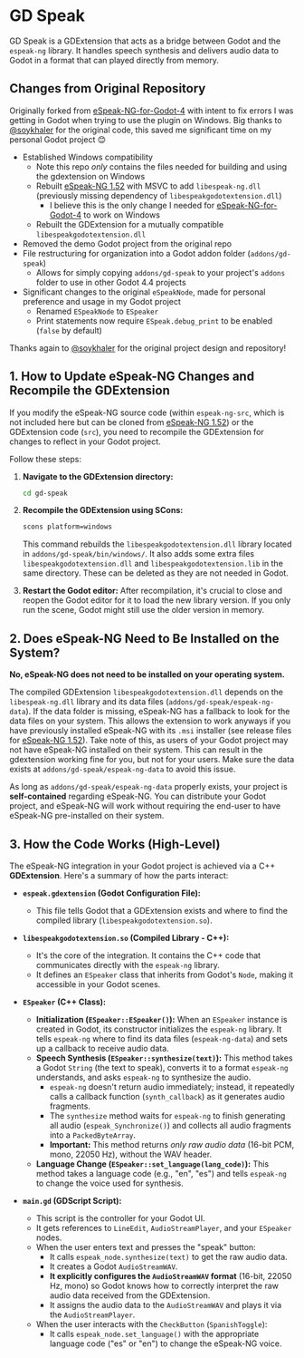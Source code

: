 # GD Speak

GD Speak is a GDExtension that acts as a bridge between Godot and the `espeak-ng` library. It handles speech synthesis and delivers audio data to Godot in a format that can played directly from memory.

## Changes from Original Repository

Originally forked from [eSpeak-NG-for-Godot-4](https://github.com/soykhaler/eSpeak-NG-for-Godot-4) with intent to fix errors I was getting in Godot when trying to use the plugin on Windows. Big thanks to [@soykhaler](https://github.com/soykhaler) for the original code, this saved me significant time on my personal Godot project 😊

- Established Windows compatibility
	- Note this repo *only* contains the files needed for building and using the gdextension on Windows
	- Rebuilt [eSpeak-NG 1.52](https://github.com/espeak-ng/espeak-ng/releases/tag/1.52.0) with MSVC to add `libespeak-ng.dll` (previously missing dependency of `libespeakgodotextension.dll`)
        - I believe this is the only change I needed for [eSpeak-NG-for-Godot-4](https://github.com/soykhaler/eSpeak-NG-for-Godot-4) to work on Windows
	- Rebuilt the GDExtension for a mutually compatible `libespeakgodotextension.dll`
- Removed the demo Godot project from the original repo
- File restructuring for organization into a Godot addon folder (`addons/gd-speak`)
    - Allows for simply copying `addons/gd-speak` to your project's `addons` folder to use in other Godot 4.4 projects
- Significant changes to the original `eSpeakNode`, made for personal preference and usage in my Godot project
    - Renamed `ESpeakNode` to `ESpeaker`
    - Print statements now require `ESpeak.debug_print` to be enabled (`false` by default)

Thanks again to [@soykhaler](https://github.com/soykhaler) for the original project design and repository!

## 1. How to Update eSpeak-NG Changes and Recompile the GDExtension

If you modify the eSpeak-NG source code (within `espeak-ng-src`, which is not included here but can be cloned from [eSpeak-NG 1.52](https://github.com/espeak-ng/espeak-ng/releases/tag/1.52.0)) or the GDExtension code (`src`), you need to recompile the GDExtension for changes to reflect in your Godot project.

Follow these steps:

1.  **Navigate to the GDExtension directory:**
    ```bash
    cd gd-speak
    ```

2.  **Recompile the GDExtension using SCons:**
    ```bash
    scons platform=windows
    ```
    This command rebuilds the `libespeakgodotextension.dll` library located in `addons/gd-speak/bin/windows/`. It also adds some extra files `libespeakgodotextension.dll` and `libespeakgodotextension.lib` in the same directory. These can be deleted as they are not needed in Godot.

3.  **Restart the Godot editor:** After recompilation, it's crucial to close and reopen the Godot editor for it to load the new library version. If you only run the scene, Godot might still use the older version in memory.

## 2. Does eSpeak-NG Need to Be Installed on the System?

**No, eSpeak-NG does not need to be installed on your operating system.**

The compiled GDExtension `libespeakgodotextension.dll` depends on the `libespeak-ng.dll` library and its data files (`addons/gd-speak/espeak-ng-data`). If the data folder is missing, eSpeak-NG has a fallback to look for the data files on your system. This allows the extension to work anyways if you have previously installed eSpeak-NG with its `.msi` installer (see release files for [eSpeak-NG 1.52](https://github.com/espeak-ng/espeak-ng/releases/tag/1.52.0)). Take note of this, as users of your Godot project may not have eSpeak-NG installed on their system. This can result in the gdextension working fine for you, but not for your users. Make sure the data exists at `addons/gd-speak/espeak-ng-data` to avoid this issue.

As long as `addons/gd-speak/espeak-ng-data` properly exists, your project is **self-contained** regarding eSpeak-NG. You can distribute your Godot project, and eSpeak-NG will work without requiring the end-user to have eSpeak-NG pre-installed on their system.

## 3. How the Code Works (High-Level)

The eSpeak-NG integration in your Godot project is achieved via a C++ **GDExtension**. Here's a summary of how the parts interact:

*   **`espeak.gdextension` (Godot Configuration File):**
    *   This file tells Godot that a GDExtension exists and where to find the compiled library (`libespeakgodotextension.so`).

*   **`libespeakgodotextension.so` (Compiled Library - C++):**
    *   It's the core of the integration. It contains the C++ code that communicates directly with the `espeak-ng` library.
    *   It defines an `ESpeaker` class that inherits from Godot's `Node`, making it accessible in your Godot scenes.

*   **`ESpeaker` (C++ Class):**
    *   **Initialization (`ESpeaker::ESpeaker()`):** When an `ESpeaker` instance is created in Godot, its constructor initializes the `espeak-ng` library. It tells `espeak-ng` where to find its data files (`espeak-ng-data`) and sets up a callback to receive audio data.
    *   **Speech Synthesis (`ESpeaker::synthesize(text)`):** This method takes a Godot `String` (the text to speak), converts it to a format `espeak-ng` understands, and asks `espeak-ng` to synthesize the audio.
        *   `espeak-ng` doesn't return audio immediately; instead, it repeatedly calls a callback function (`synth_callback`) as it generates audio fragments.
        *   The `synthesize` method waits for `espeak-ng` to finish generating all audio (`espeak_Synchronize()`) and collects all audio fragments into a `PackedByteArray`.
        *   **Important:** This method returns *only raw audio data* (16-bit PCM, mono, 22050 Hz), without the WAV header.
    *   **Language Change (`ESpeaker::set_language(lang_code)`):** This method takes a language code (e.g., "en", "es") and tells `espeak-ng` to change the voice used for synthesis.

*   **`main.gd` (GDScript Script):**
    *   This script is the controller for your Godot UI.
    *   It gets references to `LineEdit`, `AudioStreamPlayer`, and your `ESpeaker` nodes.
    *   When the user enters text and presses the "speak" button:
        *   It calls `espeak_node.synthesize(text)` to get the raw audio data.
        *   It creates a Godot `AudioStreamWAV`.
        *   **It explicitly configures the `AudioStreamWAV` format** (16-bit, 22050 Hz, mono) so Godot knows how to correctly interpret the raw audio data received from the GDExtension.
        *   It assigns the audio data to the `AudioStreamWAV` and plays it via the `AudioStreamPlayer`.
    *   When the user interacts with the `CheckButton` (`SpanishToggle`):
        *   It calls `espeak_node.set_language()` with the appropriate language code ("es" or "en") to change the eSpeak-NG voice.